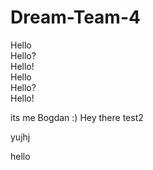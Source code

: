 # Dream-Team-4


Hello   
Hello?    
Hello!    
Hello   
Hello?    
Hello!    

its me Bogdan :) Hey there test2

yujhj

hello

